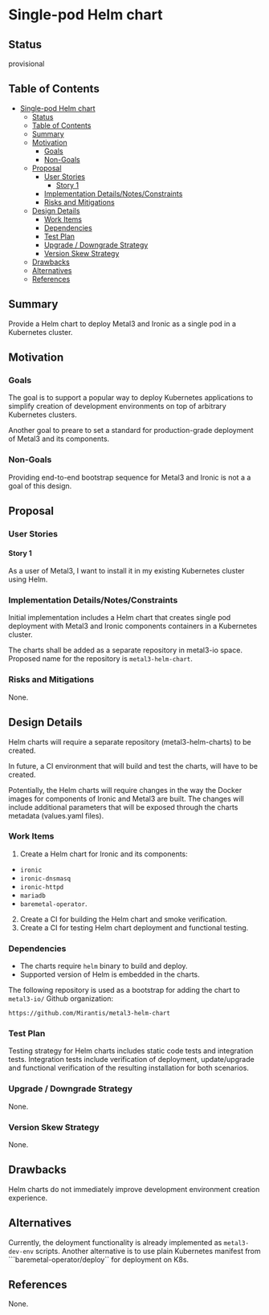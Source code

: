 <!--
 This work is licensed under a Creative Commons Attribution 3.0
 Unported License.

 http://creativecommons.org/licenses/by/3.0/legalcode
-->

# Single-pod Helm chart

## Status

provisional

## Table of Contents

<!--ts-->

- [Single-pod Helm chart](#single-pod-helm-chart)
  - [Status](#status)
  - [Table of Contents](#table-of-contents)
  - [Summary](#summary)
  - [Motivation](#motivation)
    - [Goals](#goals)
    - [Non-Goals](#non-goals)
  - [Proposal](#proposal)
    - [User Stories](#user-stories)
      - [Story 1](#story-1)
    - [Implementation Details/Notes/Constraints](#implementation-detailsnotesconstraints)
    - [Risks and Mitigations](#risks-and-mitigations)
  - [Design Details](#design-details)
    - [Work Items](#work-items)
    - [Dependencies](#dependencies)
    - [Test Plan](#test-plan)
    - [Upgrade / Downgrade Strategy](#upgrade--downgrade-strategy)
    - [Version Skew Strategy](#version-skew-strategy)
  - [Drawbacks](#drawbacks)
  - [Alternatives](#alternatives)
  - [References](#references)

<!-- Added by: dhellmann, at: Fri May  8 14:14:37 EDT 2020 -->

<!--te-->

## Summary

Provide a Helm chart to deploy Metal3 and Ironic as a single
pod in a Kubernetes cluster.

## Motivation

### Goals

The goal is to support a popular way to deploy Kubernetes applications
to simplify creation of development environments on top of arbitrary
Kubernetes clusters.

Another goal to preare to set a standard for production-grade deployment
of Metal3 and its components.

### Non-Goals

Providing end-to-end bootstrap sequence for Metal3 and Ironic is not a
a goal of this design.

## Proposal

### User Stories

#### Story 1

As a user of Metal3, I want to install it in my existing Kubernetes
cluster using Helm.

### Implementation Details/Notes/Constraints

Initial implementation includes a Helm chart that creates single
pod deployment with Metal3 and Ironic components containers
in a Kubernetes cluster.

The charts shall be added as a separate repository in metal3-io space.
Proposed name for the repository is ``metal3-helm-chart``.

### Risks and Mitigations

None.

## Design Details

Helm charts will require a separate repository (metal3-helm-charts)
to be created.

In future, a CI environment that will build and test the charts,
will have to be created.

Potentially, the Helm charts will require changes in the way the
Docker images for components of Ironic and Metal3 are built. The
changes will include additional parameters that will be exposed
through the charts metadata (values.yaml files).

### Work Items

1. Create a Helm chart for Ironic and its components:
  - ``ironic``
  - ``ironic-dnsmasq``
  - ``ironic-httpd``
  - ``mariadb``
  - ``baremetal-operator``.
2. Create a CI for building the Helm chart and smoke verification.
3. Create a CI for testing Helm chart deployment and functional
   testing.

### Dependencies

- The charts require ``helm`` binary to build and deploy.
- Supported version of Helm is embedded in the charts.

The following repository is used as a bootstrap for adding
the chart to ``metal3-io/`` Github organization:

`https://github.com/Mirantis/metal3-helm-chart`

### Test Plan

Testing strategy for Helm charts includes static code tests and
integration tests. Integration tests include verification of
deployment, update/upgrade and functional verification of the
resulting installation for both scenarios.

### Upgrade / Downgrade Strategy

None.

### Version Skew Strategy

None.

## Drawbacks

Helm charts do not immediately improve development environment
creation experience.

## Alternatives

Currently, the deloyment functionality is already implemented as
``metal3-dev-env`` scripts. Another alternative is to use plain
Kubernetes manifest from ```baremetal-operator/deploy`` for
deployment on K8s.

## References

None.

